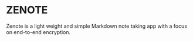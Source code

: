 # ZENOTE

Zenote is a light weight and simple Markdown note taking app with a focus on end-to-end encryption.
